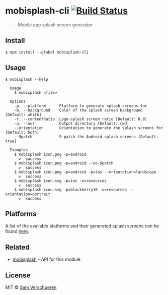 # mobisplash-cli [![Build Status](https://travis-ci.org/SamVerschueren/mobisplash-cli.svg?branch=master)](https://travis-ci.org/SamVerschueren/mobisplash-cli)

> Mobile app splash screen generator


## Install

```
$ npm install --global mobisplash-cli
```


## Usage

```
$ mobisplash --help

  Usage
    $ mobisplash <file>

  Options
    -p, --platform      Platform to generate splash screens for
    -b, --background    Color of the splash screen background [Default: white]
    -r, --contentRatio  Logo-splash screen ratio [Default: 0.8]
    -o, --out           Output directory [Default: cwd]
    --orientation       Orientation to generate the splash screens for [Default: both]
    --9patch            9-patch the Android splash screens [Default: true]

  Examples
    $ mobisplash icon.png -p=android
      ✔  success
    $ mobisplash icon.png -p=android --no-9patch
      ✔  success
    $ mobisplash icon.png -p=android -p=ios --orientation=landscape
      ✔  success
    $ mobisplash icon.svg -p=ios -o=resources
      ✔  success
    $ mobisplash icon.svg -p=blackberry10 -o=resources --orientation=portrait
      ✔  success
```


## Platforms

A list of the available platforms and their generated splash screens can be found [here](https://github.com/SamVerschueren/mobisplash#platforms).


## Related

- [mobisplash](https://github.com/SamVerschueren/mobisplash) - API for this module


## License

MIT © [Sam Verschueren](https://github.com/SamVerschueren)
